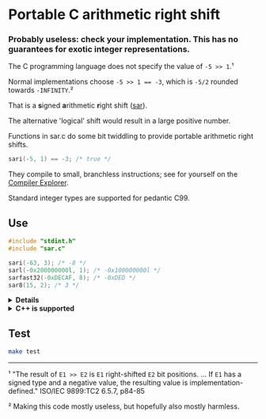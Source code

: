 # Portable C arithmetic right shift

### Probably useless: check your implementation. This has no guarantees for exotic integer representations.

The C programming language does not specify the value of  `-5 >> 1`.¹

Normal implementations choose `-5 >> 1 == -3`, which is `-5/2` rounded towards `-INFINITY`.²

That is a **s**igned **a**rithmetic **r**ight shift ([sar](https://github.com/Rupt/c-arithmetic-right-shift)).

The alternative 'logical' shift would result in a large positive number.

Functions in sar.c do some bit twiddling to provide portable arithmetic right shifts.
```C
sari(-5, 1) == -3; /* true */
```
They compile to small, branchless instructions; see for yourself on the [Compiler Explorer](https://godbolt.org/z/Pc6zcc).

Standard integer types are supported for pedantic C99.

## Use
```C
#include "stdint.h"
#include "sar.c"

sari(-63, 3); /* -8 */
sarl(-0x200000000l, 1); /* -0x100000000l */
sarfast32(-0xDECAF, 8); /* -0xDED */
sar8(15, 2); /* 3 */
```

<details>
<summary><b>Details</b></summary>

Arithmetic right shift functions defined by "sar.c" are of the form
```C
static type sar##(type m, uint_fast8_t n);
```
where `type` is any of:
```C
signed char   /* sarc */
short         /* sars */
int           /* sari */
long int      /* sarl */
long long int /* sarll */

/* included in stdint.h */
int_fast8_t   /* sarfast8 */
int_fast16_t  /* sarfast16 */
int_fast32_t  /* sarfast32 */
int_fast64_t  /* sarfast64 */
int_least8_t  /* sarleast8 */
int_least16_t /* sarleast16 */
int_least32_t /* sarleast32 */
int_least64_t /* sarleast64 */
intmax_t      /* sarmax */

/* optionally included in stdint.h */
int8_t        /* sar8 */
int16_t       /* sar16 */
int32_t       /* sar32 */
int64_t       /* sar64 */
intptr_t      /* sarptr */
```
Static is used to reduce the exposed clutter;
please define wrappers if you want external linkage.

The following macros are also defined.
```C
/* Use external include guards. */
#define SAR_C

/* Macro to define the sar## function bodies. Not standalone. */
#define SARBODY(type, utype)
```
An external include guard looks like this.
```C
#ifndef SAR_C
#include "sar.c"
#endif
```

Alternatives which force logical shifts, then correct them back,
are defined in "saru.c" with the prefixes `saru##` and `SARU`.
</details>

<details>
<summary><b>C++ is supported</b></summary>
```C++
#include <cstdint>
#include "sar.c"
```

You can avoid some name mangling problems like so.
```C++
extern "C" {
#include "sar.c"
}
```
</details>

## Test
```bash
make test
```

___
¹ "The result of `E1 >> E2` is `E1` right-shifted `E2` bit positions. ... If `E1` has a signed type and a negative value, the resulting value is implementation-defined." ISO/IEC 9899:TC2 6.5.7, p84-85

² Making this code mostly useless, but hopefully also mostly harmless.

